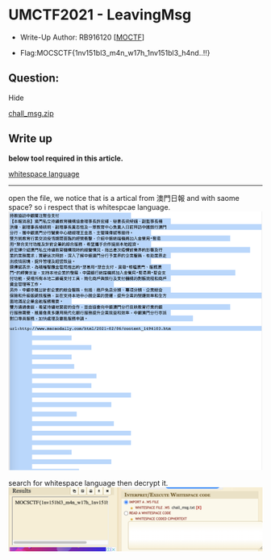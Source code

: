 # UMCTF2021 - LeavingMsg

- Write-Up Author: RB916120 \[[MOCTF](https://www.facebook.com/MOCSCTF)\]

- Flag:MOCSCTF{1nv151bl3_m4n_w17h_1nv151bl3_h4nd..!!}

## **Question:**
Hide

[chall_msg.zip](./chall_msg.zip)

## Write up
**below tool required in this article.**  

[whitespace language](https://www.dcode.fr/whitespace-language)

---

open the file, we notice that is a artical from 澳門日報 and with saome space? so i respect that is whitespcae language.
![img](./img/1.png)

search for whitespace language then decrypt it.
![img](./img/2.png)



